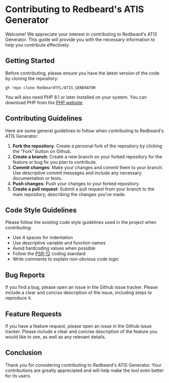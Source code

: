 # Contributing to Redbeard's ATIS Generator

Welcome! We appreciate your interest in contributing to Redbeard's ATIS Generator. This guide will provide you with the necessary information to help you contribute effectively.

## Getting Started

Before contributing, please ensure you have the latest version of the code by cloning the repository:

    gh repo clone RedbeardTFL/ATIS_GENERATOR

You will also need PHP 8.1 or later installed on your system. You can download PHP from the [PHP website](https://www.php.net/downloads.php).

## Contributing Guidelines

Here are some general guidelines to follow when contributing to Redbeard's ATIS Generator:

1. **Fork the repository**: Create a personal fork of the repository by clicking the "Fork" button on Github.
2. **Create a branch**: Create a new branch on your forked repository for the feature or bug fix you plan to contribute.
3. **Commit changes**: Make your changes and commit them to your branch. Use descriptive commit messages and include any necessary documentation or tests.
4. **Push changes**: Push your changes to your forked repository.
5. **Create a pull request**: Submit a pull request from your branch to the main repository, describing the changes you've made.

## Code Style Guidelines

Please follow the existing code style guidelines used in the project when contributing:

- Use 4 spaces for indentation
- Use descriptive variable and function names
- Avoid hardcoding values when possible
- Follow the [PSR-12](https://www.php-fig.org/psr/psr-12/) coding standard
- Write comments to explain non-obvious code logic

## Bug Reports

If you find a bug, please open an issue in the Github issue tracker. Please include a clear and concise description of the issue, including steps to reproduce it.

## Feature Requests

If you have a feature request, please open an issue in the Github issue tracker. Please include a clear and concise description of the feature you would like to see, as well as any relevant details.

## Conclusion

Thank you for considering contributing to Redbeard's ATIS Generator. Your contributions are greatly appreciated and will help make the tool even better for its users.